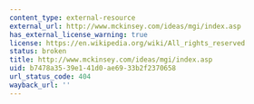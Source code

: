 ```yaml
---
content_type: external-resource
external_url: http://www.mckinsey.com/ideas/mgi/index.asp
has_external_license_warning: true
license: https://en.wikipedia.org/wiki/All_rights_reserved
status: broken
title: http://www.mckinsey.com/ideas/mgi/index.asp
uid: b7478a35-39e1-41d0-ae69-33b2f2370658
url_status_code: 404
wayback_url: ''
---
```


